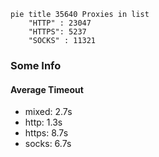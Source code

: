 
```mermaid
pie title 35640 Proxies in list
    "HTTP" : 23047
    "HTTPS": 5237
    "SOCKS" : 11321
```

### Some Info
#### Average Timeout

- mixed: 2.7s
- http: 1.3s
- https: 8.7s
- socks: 6.7s